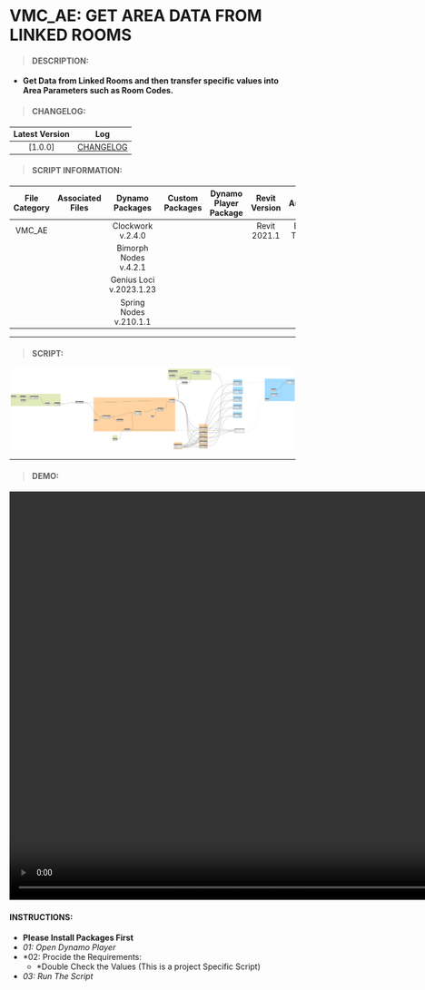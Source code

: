 # VMC_AE: GET AREA DATA FROM LINKED ROOMS

> #### DESCRIPTION: 
- **Get Data from Linked Rooms and then transfer specific values into Area Parameters such as Room Codes.**

> #### CHANGELOG:

| Latest Version | Log |
| :-------: | :----: | 
|[1.0.0] | [CHANGELOG](/_scripts/_project/263_VMC/AREA/changelog/VMC_AE_GetAreaData_fromLinkedRooms.md) |

> #### SCRIPT INFORMATION: 

| File Category| Associated Files | Dynamo Packages | Custom Packages | Dynamo Player Package | Revit Version | Author | Modified By | File Name & Location |
| :-------: | :----: | :---: | :---: | :---: | :---: | :---: | :--: | :--:
| VMC_AE | | Clockwork v.2.4.0| | | Revit 2021.1 | Bino Tuliao |  | VMC_AE_GetAreaData_fromLinkedRooms |
| | | Bimorph Nodes v.4.2.1 | | | | | | (https://bimcapcom.sharepoint.com/:f:/s/BCP-Main/EtcUOEHMpHRMhf5j6ss2Wc4Ba2To_r0yT1evsIl51R6_9Q?e=Yj13GP)
| | | Genius Loci v.2023.1.23
| | | Spring Nodes v.210.1.1

----------------------------------------------------------------
> #### SCRIPT: 
<img src="/_scripts/_project/263_VMC/AREA/images/VMC_AE_GetAreaData_fromLinkedRooms.png">


------------------------------------------------------------------------------

> #### **DEMO**: 
<video width="1280" height="720" controls>
 <source src="/_scripts/_project/263_VMC/AREA/demo/VMC_AE_GetAreaData_fromLinkedRooms.mp4" type="video/mp4">
</video>

#### INSTRUCTIONS: 
- **Please Install Packages First**
- *01: Open Dynamo Player*
- *02: Procide the Requirements: 
    - *Double Check the Values (This is a project Specific Script)
- *03: Run The Script*